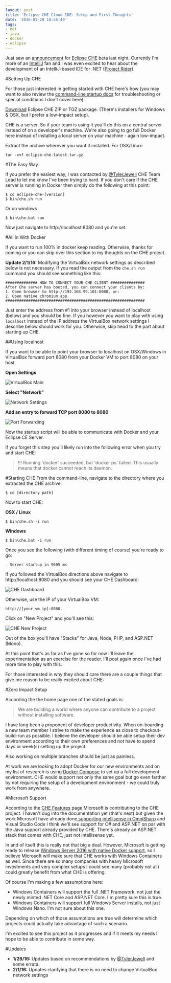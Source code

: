 ```yaml
---
layout: post
title: 'Eclipse CHE Cloud IDE: Setup and First Thoughts'
date: '2016-01-28 18:56:49'
tags:
- net
- java
- docker
- eclipse
---
```


Just saw an [announcement](http://sdtimes.com/eclipse-che-beta-arrives/) for [Eclipse CHE](http://www.eclipse.org/che/) beta last night. Currently I'm more of an [IntelliJ](https://www.jetbrains.com/idea/) fan and I was even excited to hear about the development of an IntelliJ-based IDE for .NET ([Project Rider](http://blog.jetbrains.com/dotnet/2016/01/13/project-rider-a-csharp-ide/)). 

#Setting Up CHE

For those just interested in getting started with CHE here's how (you may want to also review the [command-line startup docs](https://eclipse-che.readme.io/docs/usage#command-line) for troubleshooting or special conditions I don't cover here):

[Download](http://www.eclipse.org/che/download/) Eclipse CHE ZIP or TGZ package. (There's installers for Windows & OSX, but I prefer a low-impact setup).

 CHE is a server. So if your team is using it you'll do this on a central server instead of on a developer's machine. We're also going to go full Docker here instead of installing a local server on your machine - again low-impact.

Extract the archive wherever you want it installed. For OSX/Linux:

    tar -xvf eclipse-che-latest.tar.gz

#The Easy Way

If you prefer the easiest way, I was contacted by [@TylerJewell](https://twitter.com/TylerJewell) CHE Team Lead to let me know I've been trying to hard. If you don't care if the CHE server is running in Docker then simply do the following at this point:

    $ cd eclipse-che-[version]
    $ bin/che.sh run

Or on windows

    $ bin\che.bat run

Now just navigate to http://localhost:8080 and you're set.

#All In With Docker

If you want to run 100% in docker keep reading. Otherwise, thanks for coming or you can skip over this section to my thoughts on the CHE project.

**Update 2/1/16:** Modifying the VirtualBox network settings as described below is not necessary. If you read the output from the `che.sh run` command you should see something like this:

    ############## HOW TO CONNECT YOUR CHE CLIENT ###############
    After Che server has booted, you can connect your clients by:
    1. Open browser to http://192.168.99.101:8080, or:
    2. Open native chromium app.
    #############################################################

Just enter the address from #1 into your browser instead of localhost (below) and you should be fine. If you however you want to play with using `localhost` instead of the IP address the VirtualBox network settings I describe below should work for you. Otherwise, skip head to the part about starting up CHE.

##Using localhost

If you want to be able to point your browser to localhost on OSX/Windows in VirtualBox forward port 8080 from your Docker VM to port 8080 on your host.

**Open Settings**

 ![VirtualBox Main](https://s3-us-west-2.amazonaws.com/dvm-public-assets/images/2016/01_28/VirtualBox-Main.png)

**Select "Network"**

 ![Network Settings](https://s3-us-west-2.amazonaws.com/dvm-public-assets/images/2016/01_28/VirtualBox-NetworkSettings.png)

 **Add an entry to forward TCP port 8080 to 8080**

 ![Port Forwarding](https://s3-us-west-2.amazonaws.com/dvm-public-assets/images/2016/01_28/VirtualBox-PortForwarding.png)

Now the startup script will be able to communicate with Docker and your Eclipse CE Server.

If you forget this step you'll likely run into the following error when you try and start CHE:

> !!! Running 'docker' succeeded, but 'docker ps' failed. This usually means that docker cannot reach its daemon.

#Starting CHE
From the command-line, navigate to the directory where you extracted the CHE archive:


    $ cd [directory path]


Now to start CHE:

**OSX / Linux**

    $ bin/che.sh -i run

**Windows**

    $ bin\che.bat -i run

Once you see the following (with different timing of course) you're ready to go:

    - Server startup in 9605 ms

If you followed the VirtualBox directions above navigate to http://localhost:8080 and you should see your CHE Dashboard:

![CHE Dashboard](https://s3-us-west-2.amazonaws.com/dvm-public-assets/images/2016/01_28/CHE-Dashboard.png)

Otherwise, use the IP of your VirtualBox VM: 
    
    http://[your_vm_ip]:8080. 

Click on "New Project" and you'll see this:

![CHE New Project](https://s3-us-west-2.amazonaws.com/dvm-public-assets/images/2016/01_28/CHE-NewProject.png)

Out of the box you'll have "Stacks" for Java, Node, PHP, and ASP.NET (Mono).

At this point that's as far as I've gone so for now I'll leave the experimentation as an exercise for the reader. I'll post again once I've had more time to play with this.

For those interested in why they should care there are a couple things that give me reason to be really excited about CHE:

#Zero Impact Setup

According the the home page one of the stated goals is:

> We are building a world where anyone can contribute to a project without installing software.
 
I have long been a proponent of developer productivity. When on-boarding a new team member I strive to make the experience as close to checkout-build-run as possible. I believe the developer should be able setup their dev environment according to their own preferences and not have to spend days or week(s) setting up the project. 

Also working on multiple branches should be just as painless. 

At work we are looking to adopt Docker for our new environments and on my list of research is using [Docker Compose](https://docs.docker.com/compose/) to set up a full development environment. CHE would support not only the same goal but go even farther by not requiring the setup of a development environment - we could truly work from anywhere.

#Microsoft Support

According to the [CHE Features](http://www.eclipse.org/che/features/) page Microsoft is contributing to the CHE project. I haven't dug into the documentation yet (that's next) but given the work Microsoft have already done[ supporting intellisense in OmniSharp](http://www.hanselman.com/blog/OmniSharpMakingCrossplatformNETARealityAndAPleasure.aspx) and Visual Studio Code I think we'll see support for C# and ASP.NET on par with the Java support already provided by CHE. There's already an ASP.NET stack that comes with CHE, just not intellisense yet.

In and of itself this is really not that big a deal. However, Microsoft is getting ready to release [Windows Server 2016 with native Docker support](https://msdn.microsoft.com/en-us/virtualization/windowscontainers/about/about_overview), so I believe Microsoft will make sure that CHE works with Windows Containers as well. Since there are so many companies with heavy Microsoft investments and very complex setups I could see many (probably not all) could greatly benefit from what CHE is offering. 

Of course I'm making a few assumptions here: 

* Windows Containers will support the full .NET Framework, not just the newly minted .NET Core and ASP.NET Core. I'm pretty sure this is true.
* Windows Containers will support full Windows Server installs, not just Windows Nano. I'm not sure about this one.

Depending on which of those assumptions are true will determine which projects could actually take advantage of such a scenario.

I'm excited to see this project as it progresses and if it meets my needs I hope to be able to contribute in some way.

#Updates

* **1/29/16:** Updates based on recommendations by [@TylerJewell](https://twitter.com/TylerJewell) and some errata.
* **2/1/16:** Updates clarifying that there is no need to change VirtualBox network settings